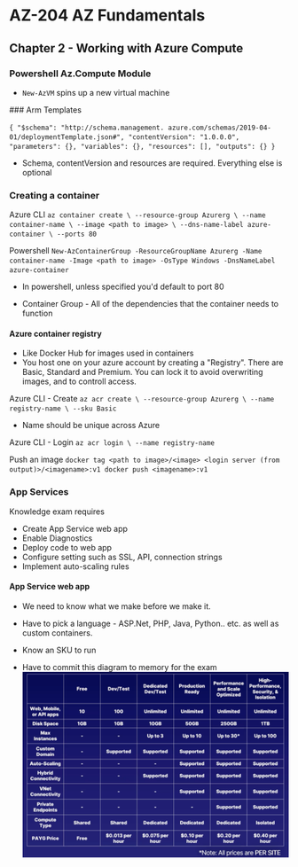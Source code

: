 # AZ-204 AZ Fundamentals

## Chapter 2 - Working with Azure Compute

### Powershell Az.Compute Module

- `New-AzVM` spins up a new virtual machine

### Arm Templates

`
{
"$schema": "http://schema.management. azure.com/schemas/2019-04- 01/deploymentTemplate.json#",
"contentVersion": "1.0.0.0",
"parameters": {},
"variables": {},
"resources": [],
"outputs": {}
}
`

- Schema, contentVersion and resources are required. Everything else is optional

### Creating a container
Azure CLI
`
az container create \
--resource-group Azurerg \
--name container-name \
--image <path to image> \
--dns-name-label azure-container \
--ports 80
`

Powershell
`
New-AzContainerGroup
-ResourceGroupName Azurerg
-Name container-name
-Image <path to image>
-OsType Windows
-DnsNameLabel azure-container
`

- In powershell, unless specified you'd default to port 80

- Container Group - All of the dependencies that the container needs to function

#### Azure container registry

- Like Docker Hub for images used in containers
- You host one on your azure account by creating a "Registry". There are Basic, Standard and Premium. You can lock it to avoid overwriting images, and to controll access.

Azure CLI - Create
`
az acr create \
--resource-group Azurerg \
--name registry-name \
--sku Basic
`

- Name should be unique across Azure

Azure CLI - Login
`
az acr login \
--name registry-name
`

Push an image
`
docker tag <path to image>/<image> <login server (from output)>/<imagename>:v1
docker push <imagename>:v1
`

### App Services

Knowledge exam requires

- Create App Service web app
- Enable Diagnostics
- Deploy code to web app
- Configure setting such as SSL, API, connection strings
- Implement auto-scaling rules

#### App Service web app

- We need to know what we make before we make it.
- Have to pick a language - ASP.Net, PHP, Java, Python.. etc. as well as custom containers.
- Know an SKU to run

- Have to commit this diagram to memory for the exam
![pricing and features](images/aspricing.png "App Services pricing")













